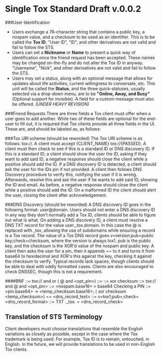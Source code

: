 Single Tox Standard Draft v.0.0.2
===

###User Identification
- Users exchange a 76-character string that contains a public key, a nospam value, and a checksum to be used as an identifier. This is to be called the **Tox ID**. "User ID", "ID", and other derivatives are not valid and fail to follow the STS. 
- Users can set a **Nickname** or **Name** to present a quick way of identification once the friend request has been accepted. These names may be changed on-the-fly and do not alter the Tox ID in anyway. "Username", "Nick", and other derivatives are not valid and fail to follow the STS.
- Users may set a status, along with an optional message that allows for updates about life activities, current willingness to conversate, etc. This unit will be called the **Status**, and the three quick-statuses, usually selected via a drop-down menu, are to be  **"Online, Away, and Busy"** (Optional support for invisible). A field for a custom message must also be offered. *(UNDER HEAVY REVISION)*

###Friend Requests
There are three fields a Tox client must offer when a user goes to add another. While two of these fields are optional for the end-user to fill out, it is required that Tox clients provide all three fields in the UI. These are, and should be labeled as, as follows: <stuff here>


###Tox URI scheme (should be reworded)
The Tox URI scheme is as follows: tox://. A client must accept {CLIENT_NAME} tox://{PASSED}. A client must then check to see if this is a standard ID or DNS discovery ID. If this is a standard ID, a client should show the user the ID, asking if they want to add said ID, a negative response should close the client while a positive should add the ID. If a DNS discovery ID is detected, a client should ask the user for the IDs pin if not provided. A client then follows DNS Discovery procedure to verify this, notifying the user if it is wrong. Afterwards, resolve this and ask the user if he wants to add said ID, showing the ID and email. As before, a negative response should close the client while a positive should add the ID. On a malformed ID the client should alert the user, closing the client after acknowledgement.

###DNS Discovery (should be reworded)
A DNS discovery ID goes in the following format: user@domain. Users should not enter a DNS discovery ID in any way they don't normally add a Tox ID, clients should be able to figure out what is what. On adding a DNS discovery ID, a client must resolve a DNS TXT record for the value user._tox.domain. In this case the @ is replaced with _tox, allowing the use of subdomains while ensuring a record is a Tox record. The value of a Tox DNS record goes v=version;pub=public key;check=checksum, where the version is always tox1, pub is the public key, and the checksum is the XOR'd value of the nospam and public key. A client then asks the user for a pin, then it appends == to it and turns it from base64 to hexidacimal and XOR's this against the key, checking it against the checksum to verify. Typical records lack spaces, though clients should be able to deal with oddly formatted cases. Clients are also encouraged to check DNSSEC, though this is not a requirement.

####BNF
    <uri> ::= tox:// and <Tox id> or (<user> @ <domain> and <opt_pin>)
    <Tox id> ::= <public key><nospam><checksum>
    <checksum> ::= <public key> xor checksum <nospam>
    <DNS discovery ID> ::= tox:// and <user> @ <domain> and <opt_pin>
    <pin> ::= <nospam.base16> > base64
    Checking a PIN ::= <pin.base64> -> <temp_checksum.base16>; (<public key> xor checksum <temp_checksum>) == <checksum>
    <dns_record_text> ::= v=tox1;pub=<public key>;check=<checksum>
    <dns_record_format> ::= TXT <user>._tox.<domain> = <dns_record_check>
  
  
  
  
  
## Translation of STS Terminology
Client developers must choose translations that resemble the English variations as closely as possible, except in the case where the Tox trademark is being used. For example, Tox ID is to remain, untouched, in English. In the future, we will provide translations to be used in non-English Tox clients.

